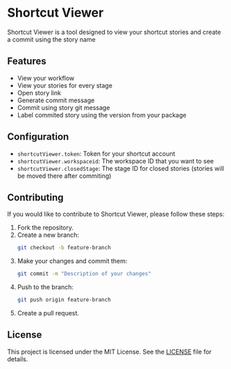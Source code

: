 # Shortcut Viewer

Shortcut Viewer is a tool designed to view your shortcut stories and create a commit using the story name

## Features

- View your workflow
- View your stories for every stage
- Open story link
- Generate commit message
- Commit using story git message
- Label commited story using the version from your package

## Configuration

* `shortcutViewer.token`: Token for your shortcut account
* `shortcutViewer.workspaceid`: The workspace ID that you want to see
* `shortcutViewer.closedStage`: The stage ID for closed stories (stories will be moved there after commiting)

## Contributing

If you would like to contribute to Shortcut Viewer, please follow these steps:

1. Fork the repository.
2. Create a new branch:
    ```sh
    git checkout -b feature-branch
    ```
3. Make your changes and commit them:
    ```sh
    git commit -m "Description of your changes"
    ```
4. Push to the branch:
    ```sh
    git push origin feature-branch
    ```
5. Create a pull request.

## License

This project is licensed under the MIT License. See the [LICENSE](./LICENSE) file for details.
